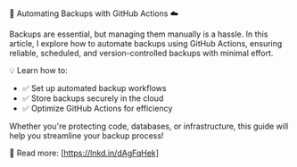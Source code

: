 🔄 Automating Backups with GitHub Actions ☁️

Backups are essential, but managing them manually is a hassle. In this article, I explore how to automate backups using GitHub Actions, ensuring reliable, scheduled, and version-controlled backups with minimal effort.

💡 Learn how to:

- ✅ Set up automated backup workflows
- ✅ Store backups securely in the cloud
- ✅ Optimize GitHub Actions for efficiency

Whether you're protecting code, databases, or infrastructure, this guide will help you streamline your backup process!

🔗 Read more: [https://lnkd.in/dAgFqHek]
